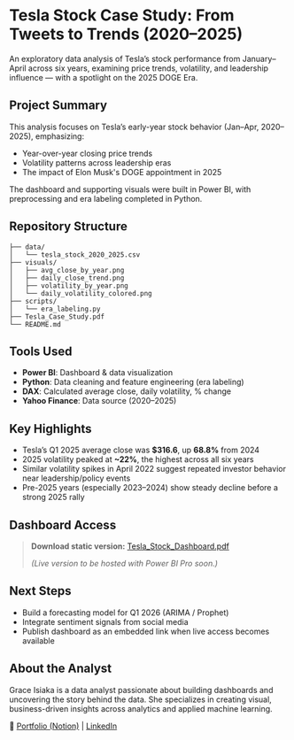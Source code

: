 # Tesla Stock Case Study: From Tweets to Trends (2020–2025)

An exploratory data analysis of Tesla’s stock performance from January–April across six years, examining price trends, volatility, and leadership influence — with a spotlight on the 2025 DOGE Era.


## Project Summary
This analysis focuses on Tesla’s early-year stock behavior (Jan–Apr, 2020–2025), emphasizing:
- Year-over-year closing price trends
- Volatility patterns across leadership eras
- The impact of Elon Musk's DOGE appointment in 2025

The dashboard and supporting visuals were built in Power BI, with preprocessing and era labeling completed in Python.


## Repository Structure
```
├── data/
│   └── tesla_stock_2020_2025.csv
├── visuals/
│   ├── avg_close_by_year.png
│   ├── daily_close_trend.png
│   ├── volatility_by_year.png
│   └── daily_volatility_colored.png
├── scripts/
│   └── era_labeling.py
├── Tesla_Case_Study.pdf
└── README.md
```



## Tools Used
- **Power BI**: Dashboard & data visualization
- **Python**: Data cleaning and feature engineering (era labeling)
- **DAX**: Calculated average close, daily volatility, % change
- **Yahoo Finance**: Data source (2020–2025)



## Key Highlights
- Tesla’s Q1 2025 average close was **$316.6**, up **68.8%** from 2024
- 2025 volatility peaked at **~22%**, the highest across all six years
- Similar volatility spikes in April 2022 suggest repeated investor behavior near leadership/policy events
- Pre-2025 years (especially 2023–2024) show steady decline before a strong 2025 rally



##  Dashboard Access
> **Download static version:** [Tesla_Stock_Dashboard.pdf](https://drive.google.com/file/d/118UptGFgFvudg7zhamyRvD1PrmPlollm/view?usp=sharing)
> 
> *(Live version to be hosted with Power BI Pro soon.)*



## Next Steps
- Build a forecasting model for Q1 2026 (ARIMA / Prophet)
- Integrate sentiment signals from social media
- Publish dashboard as an embedded link when live access becomes available



##  About the Analyst
Grace Isiaka is a data analyst passionate about building dashboards and uncovering the story behind the data. She specializes in creating visual, business-driven insights across analytics and applied machine learning.

🔗 [Portfolio (Notion)](#) | [LinkedIn](#)

